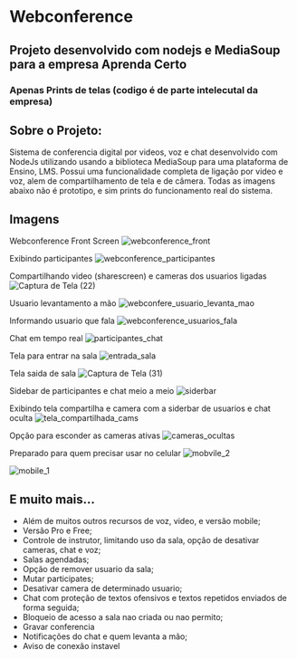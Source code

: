# Webconference
## Projeto desenvolvido com nodejs e MediaSoup para a empresa Aprenda Certo
### Apenas Prints de telas (codigo é de parte intelecutal da empresa)

## Sobre o Projeto:
Sistema de conferencia digital por videos, voz e chat desenvolvido com NodeJs utilizando usando a biblioteca MediaSoup para uma plataforma de Ensino, LMS.
Possui uma funcionalidade completa de ligação por video e voz, alem de compartilhamento de tela e de câmera.
Todas as imagens abaixo não é prototipo, e sim prints do funcionamento real do sistema.

## Imagens
Webconference Front Screen
![webconference_front](https://github.com/user-attachments/assets/2b339ad3-df53-42ca-ab86-6d76e36bd4a6)

Exibindo participantes
![webconference_participantes](https://github.com/user-attachments/assets/d72a3904-c809-4db2-aa42-832d309378e9)

Compartilhando video (sharescreen) e cameras dos usuarios ligadas
![Captura de Tela (22)](https://github.com/user-attachments/assets/ca8bb225-14e0-4db0-b873-e17a2c5c6707)

Usuario levantamento a mão
![webconfere_usuario_levanta_mao](https://github.com/user-attachments/assets/f4ee90d1-aafe-4751-90e5-2581146c77d5)

Informando usuario que fala
![webconference_usuarios_fala](https://github.com/user-attachments/assets/e5f57556-8610-48f7-86fe-72e9e96405cd)

Chat em tempo real
![participantes_chat](https://github.com/user-attachments/assets/fb244c76-4b08-4392-9207-bed647ab390f)

Tela para entrar na sala
![entrada_sala](https://github.com/user-attachments/assets/f2c42a3b-3e61-402e-aca4-3605582f86e4)

Tela saida de sala
![Captura de Tela (31)](https://github.com/user-attachments/assets/e6204db1-dafd-4507-9e17-8a0ea59b7f3f)

Sidebar de participantes e chat meio a meio
![siderbar](https://github.com/user-attachments/assets/10a5c381-7e1d-43fd-8c3a-3d65b1eaac22)

Exibindo tela compartilha e camera com a siderbar de usuarios e chat oculta
![tela_compartilhada_cams](https://github.com/user-attachments/assets/da3a4063-c2b1-4d83-acde-ca317534f49c)

Opção para esconder as cameras ativas
![cameras_ocultas](https://github.com/user-attachments/assets/212cd519-9761-484c-9e02-1f89a1b82d41)

Preparado para quem precisar usar no celular
![mobvile_2](https://github.com/user-attachments/assets/deed51ec-f5bf-486c-9f42-cf810e0bfcc8)

![mobile_1](https://github.com/user-attachments/assets/f5d1ee66-5703-4905-8fb5-4091b3d3de1a)

## E muito mais...
 - Além de muitos outros recursos de voz, video, e versão mobile;
- Versão Pro e Free;
- Controle de instrutor, limitando uso da sala, opção de desativar cameras, chat e voz;
- Salas agendadas;
- Opção de remover usuario da sala;
- Mutar participates;
- Desativar camera de determinado usuario;
- Chat com proteção de textos ofensivos e textos repetidos enviados de forma seguida;
- Bloqueio de acesso a sala nao criada ou nao permito;
- Gravar conferencia
- Notificações do chat e quem levanta a mão;
- Aviso de conexão instavel
